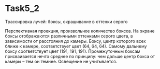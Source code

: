 # Task5_2
Трассировка лучей: боксы, окрашивание в оттенки серого

Перспективная проекция, произвольное количество боксов. На экране
боксы отображаются различными оттенками серого цвета, в
зависимости от расстояния до камеры. Боксу, центр которого всех
ближе к камере, соответствует цвет (64, 64, 64). Самому дальнему
боксу соответствует цвет (191, 191, 191). Промежуточным боксам
присваивается нечто среднее по принципу: чем дальше центр бокса от
камеры – тем он темнее. Освещение не учитывается.

